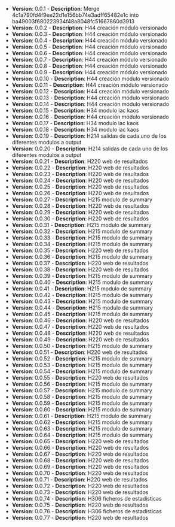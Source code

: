 
- **Version**: 0.0.1 - **Description**: Merge 4c1a790fd4f9ee22d1e156bb74e3adff65482e1c into ba49003f680223934f48a8048fc51667860d3913
- **Version**: 0.0.2 - **Description**: H44 creación módulo versionado
- **Version**: 0.0.3 - **Description**: H44 creación módulo versionado
- **Version**: 0.0.4 - **Description**: H44 creación módulo versionado
- **Version**: 0.0.5 - **Description**: H44 creación módulo versionado
- **Version**: 0.0.6 - **Description**: H44 creación módulo versionado
- **Version**: 0.0.7 - **Description**: H44 creación módulo versionado
- **Version**: 0.0.8 - **Description**: H44 creación módulo versionado
- **Version**: 0.0.9 - **Description**: H44 creación módulo versionado
- **Version**: 0.0.10 - **Description**: H44 creación módulo versionado
- **Version**: 0.0.11 - **Description**: H44 creación módulo versionado
- **Version**: 0.0.12 - **Description**: H44 creación módulo versionado
- **Version**: 0.0.13 - **Description**: H44 creación módulo versionado
- **Version**: 0.0.14 - **Description**: H44 creación módulo versionado
- **Version**: 0.0.15 - **Description**: H34 modulo iac kaos
- **Version**: 0.0.16 - **Description**: H44 creación módulo versionado
- **Version**: 0.0.17 - **Description**: H34 modulo iac kaos
- **Version**: 0.0.18 - **Description**: H34 modulo iac kaos
- **Version**: 0.0.19 - **Description**: H214 salidas de cada uno de los diferentes modulos a output
- **Version**: 0.0.20 - **Description**: H214 salidas de cada uno de los diferentes modulos a output
- **Version**: 0.0.21 - **Description**: H220 web de resultados
- **Version**: 0.0.22 - **Description**: H220 web de resultados
- **Version**: 0.0.23 - **Description**: H220 web de resultados
- **Version**: 0.0.24 - **Description**: H220 web de resultados
- **Version**: 0.0.25 - **Description**: H220 web de resultados
- **Version**: 0.0.26 - **Description**: H220 web de resultados
- **Version**: 0.0.27 - **Description**: H215 modulo de summary
- **Version**: 0.0.28 - **Description**: H220 web de resultados
- **Version**: 0.0.29 - **Description**: H220 web de resultados
- **Version**: 0.0.30 - **Description**: H220 web de resultados
- **Version**: 0.0.31 - **Description**: H215 modulo de summary
- **Version**: 0.0.32 - **Description**: H215 modulo de summary
- **Version**: 0.0.33 - **Description**: H215 modulo de summary
- **Version**: 0.0.34 - **Description**: H215 modulo de summary
- **Version**: 0.0.35 - **Description**: H220 web de resultados
- **Version**: 0.0.36 - **Description**: H215 modulo de summary
- **Version**: 0.0.37 - **Description**: H220 web de resultados
- **Version**: 0.0.38 - **Description**: H220 web de resultados
- **Version**: 0.0.39 - **Description**: H215 modulo de summary
- **Version**: 0.0.40 - **Description**: H215 modulo de summary
- **Version**: 0.0.41 - **Description**: H215 modulo de summary
- **Version**: 0.0.42 - **Description**: H215 modulo de summary
- **Version**: 0.0.43 - **Description**: H215 modulo de summary
- **Version**: 0.0.44 - **Description**: H215 modulo de summary
- **Version**: 0.0.45 - **Description**: H215 modulo de summary
- **Version**: 0.0.46 - **Description**: H220 web de resultados
- **Version**: 0.0.47 - **Description**: H220 web de resultados
- **Version**: 0.0.48 - **Description**: H220 web de resultados
- **Version**: 0.0.49 - **Description**: H220 web de resultados
- **Version**: 0.0.50 - **Description**: H215 modulo de summary
- **Version**: 0.0.51 - **Description**: H220 web de resultados
- **Version**: 0.0.52 - **Description**: H215 modulo de summary
- **Version**: 0.0.53 - **Description**: H215 modulo de summary
- **Version**: 0.0.54 - **Description**: H215 modulo de summary
- **Version**: 0.0.55 - **Description**: H220 web de resultados
- **Version**: 0.0.56 - **Description**: H215 modulo de summary
- **Version**: 0.0.57 - **Description**: H215 modulo de summary
- **Version**: 0.0.58 - **Description**: H215 modulo de summary
- **Version**: 0.0.59 - **Description**: H215 modulo de summary
- **Version**: 0.0.60 - **Description**: H215 modulo de summary
- **Version**: 0.0.61 - **Description**: H215 modulo de summary
- **Version**: 0.0.62 - **Description**: H215 modulo de summary
- **Version**: 0.0.63 - **Description**: H215 modulo de summary
- **Version**: 0.0.64 - **Description**: H215 modulo de summary
- **Version**: 0.0.65 - **Description**: H220 web de resultados
- **Version**: 0.0.66 - **Description**: H220 web de resultados
- **Version**: 0.0.67 - **Description**: H220 web de resultados
- **Version**: 0.0.68 - **Description**: H220 web de resultados
- **Version**: 0.0.69 - **Description**: H220 web de resultados
- **Version**: 0.0.70 - **Description**: H220 web de resultados
- **Version**: 0.0.71 - **Description**: H220 web de resultados
- **Version**: 0.0.72 - **Description**: H220 web de resultados
- **Version**: 0.0.73 - **Description**: H220 web de resultados
- **Version**: 0.0.74 - **Description**: H306 ficheros de estadisticas
- **Version**: 0.0.75 - **Description**: H220 web de resultados
- **Version**: 0.0.76 - **Description**: H306 ficheros de estadisticas
- **Version**: 0.0.77 - **Description**: H220 web de resultados
